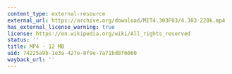 ```yaml
---
content_type: external-resource
external_url: https://archive.org/download/MIT4.303F03/4.303-220k.mp4
has_external_license_warning: true
license: https://en.wikipedia.org/wiki/All_rights_reserved
status: ''
title: MP4 - 12 MB
uid: 74225a9b-1e3a-427e-8f9e-7a71bd8f6060
wayback_url: ''
---
```

